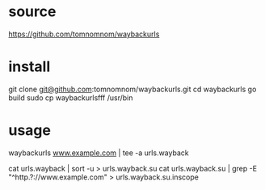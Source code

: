 # source
https://github.com/tomnomnom/waybackurls

# install
git clone git@github.com:tomnomnom/waybackurls.git
cd waybackurls
go build 
sudo cp waybackurlsfff /usr/bin


# usage
waybackurls www.example.com | tee -a urls.wayback

cat urls.wayback | sort -u > urls.wayback.su
cat urls.wayback.su | grep -E "^http.?://www\.example\.com" > urls.wayback.su.inscope